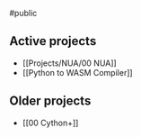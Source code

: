 #public

## Active projects
- [[Projects/NUA/00 NUA]]
- [[Python to WASM Compiler]]

## Older projects
- [[00 Cython+]]